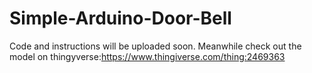 # Simple-Arduino-Door-Bell

Code and instructions will be uploaded soon. Meanwhile check out the model on thingyverse:https://www.thingiverse.com/thing:2469363
